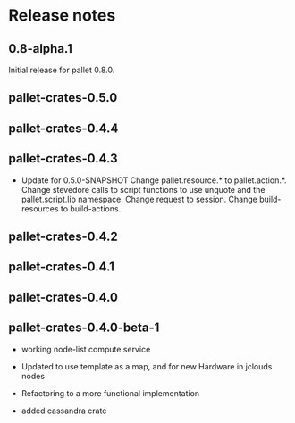 # Release notes

## 0.8-alpha.1

Initial release for pallet 0.8.0.


## pallet-crates-0.5.0


## pallet-crates-0.4.4


## pallet-crates-0.4.3

- Update for 0.5.0-SNAPSHOT
  Change pallet.resource.* to pallet.action.*. Change stevedore calls to
  script functions to use unquote and the pallet.script.lib namespace. 
  Change request to session.  Change build-resources to build-actions.


## pallet-crates-0.4.2


## pallet-crates-0.4.1


## pallet-crates-0.4.0


## pallet-crates-0.4.0-beta-1

- working node-list compute service

- Updated to use template as a map, and for new Hardware in jclouds nodes

- Refactoring to a more functional implementation

- added cassandra crate

